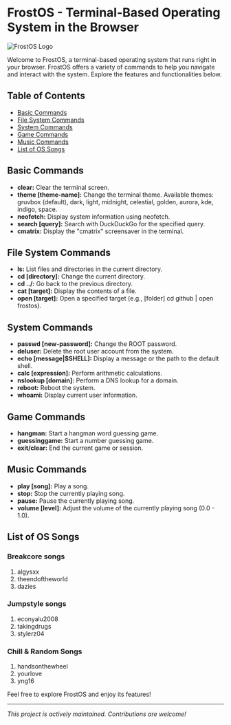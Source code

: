 # FrostOS - Terminal-Based Operating System in the Browser

![FrostOS Logo](assets/logo.png)

Welcome to FrostOS, a terminal-based operating system that runs right in your browser. FrostOS offers a variety of commands to help you navigate and interact with the system. Explore the features and functionalities below.

## Table of Contents

- [Basic Commands](#basic-commands)
- [File System Commands](#file-system-commands)
- [System Commands](#system-commands)
- [Game Commands](#game-commands)
- [Music Commands](#music-commands)
- [List of OS Songs](#list-of-os-songs)

## Basic Commands

- **clear:** Clear the terminal screen.
- **theme [theme-name]:** Change the terminal theme. Available themes: gruvbox (default), dark, light, midnight, celestial, golden, aurora, kde, indigo, space.
- **neofetch:** Display system information using neofetch.
- **search [query]:** Search with DuckDuckGo for the specified query.
- **cmatrix:** Display the "cmatrix" screensaver in the terminal.

## File System Commands

- **ls:** List files and directories in the current directory.
- **cd [directory]:** Change the current directory.
- **cd ../:** Go back to the previous directory.
- **cat [target]:** Display the contents of a file.
- **open [target]:** Open a specified target (e.g., [folder] cd github | open frostos).

## System Commands

- **passwd [new-password]:** Change the ROOT password.
- **deluser:** Delete the root user account from the system.
- **echo [message|$SHELL]:** Display a message or the path to the default shell.
- **calc [expression]:** Perform arithmetic calculations.
- **nslookup [domain]:** Perform a DNS lookup for a domain.
- **reboot:** Reboot the system.
- **whoami:** Display current user information.

## Game Commands

- **hangman:** Start a hangman word guessing game.
- **guessinggame:** Start a number guessing game.
- **exit/clear:** End the current game or session.

## Music Commands

- **play [song]:** Play a song.
- **stop:** Stop the currently playing song.
- **pause:** Pause the currently playing song.
- **volume [level]:** Adjust the volume of the currently playing song (0.0 - 1.0).

## List of OS Songs

### Breakcore songs
1. algysxx
2. theendoftheworld
3. dazies

### Jumpstyle songs
1. econyalu2008
2. takingdrugs
3. stylerz04

### Chill & Random Songs
1. handsonthewheel
2. yourlove
3. yng16

Feel free to explore FrostOS and enjoy its features!

---

*This project is actively maintained. Contributions are welcome!*
